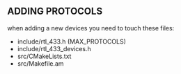 ## ADDING PROTOCOLS

when adding a new devices you need to touch these files:

- include/rtl_433.h (MAX_PROTOCOLS)
- include/rtl_433_devices.h
- src/CMakeLists.txt
- src/Makefile.am
